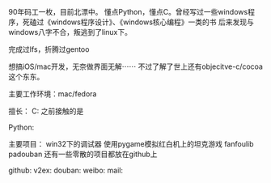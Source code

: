 90年码工一枚，目前北漂中。
懂点Python，懂点C。曾经写过一些windows程序，死磕过《windows程序设计》、《windows核心编程》一类的书
后来发现与windows八字不合，叛逃到了linux下。

完成过lfs，折腾过gentoo

想搞iOS/mac开发，无奈做界面无解⋯⋯
不过了解了世上还有objecitve-c/cocoa这个东东。

主要工作环境：mac/fedora	

擅长：
C:
之前接触的是

Python:


主要项目：
win32下的调试器
使用pygame模拟红白机上的坦克游戏
fanfoulib 
padouban
还有一些零散的项目都放在github上

github:
v2ex:
douban:
weibo:
mail:
